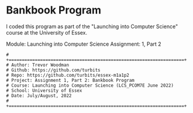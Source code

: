 # Bankbook Program

I coded this program as part of the "Launching into Computer Science" course at the University of Essex.

Module: Launching into Computer Science
Assignment: 1, Part 2

```
# +===================================================================+
# Author: Trevor Woodman
# Github: https://github.com/turbits
# Repo: https://github.com/turbits/essex-m1a1p2
# Project: Assignment 1, Part 2: Bankbook Program
# Course: Launching into Computer Science (LCS_PCOM7E June 2022)
# School: University of Essex
# Date: July/August, 2022
# +===================================================================+
```
